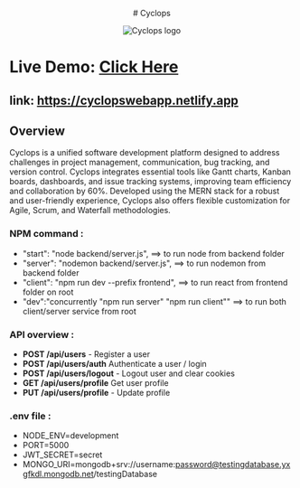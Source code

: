 <p align="center">
# Cyclops
</p>
<p align="center">
    <img src="https://i.imgur.com/L67hMEe.png" alt="Cyclops logo">
</p>


# Live Demo: [Click Here](https://cyclopswebapp.netlify.app)
## link: https://cyclopswebapp.netlify.app

## Overview
Cyclops is a unified software development platform designed to address challenges in project management, communication, bug tracking, and version control. Cyclops integrates essential tools like Gantt charts, Kanban boards, dashboards, and issue tracking systems, improving team efficiency and collaboration by 60%. Developed using the MERN stack for a robust and user-friendly experience, Cyclops also offers flexible customization for Agile, Scrum, and Waterfall methodologies.

### NPM command :

- "start": "node backend/server.js", ==> to run node from backend folder
- "server": "nodemon backend/server.js", ==> to run nodemon from backend folder
- "client": "npm run dev --prefix frontend", ==> to run react from frontend folder on root
- "dev":"concurrently \"npm run server\" \"npm run client\"" ==> to run both client/server service from root

### API overview :

- **POST /api/users** - Register a user
- **POST /api/users/auth** Authenticate a user / login
- **POST /api/users/logout** - Logout user and clear cookies
- **GET /api/users/profile** Get user profile
- **PUT /api/users/profile** - Update profile

### .env file :

- NODE_ENV=development
- PORT=5000
- JWT_SECRET=secret
- MONGO_URI=mongodb+srv://username:password@testingdatabase.yxgfkdl.mongodb.net/testingDatabase
